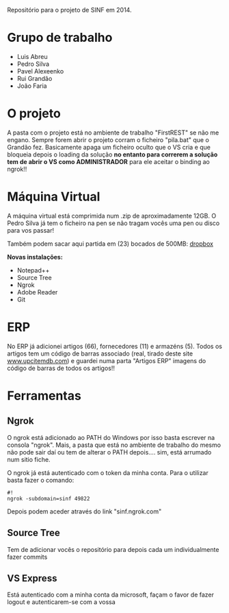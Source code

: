 Repositório para o projeto de SINF em 2014.

# Grupo de trabalho #
* Luis Abreu
* Pedro Silva
* Pavel Alexeenko
* Rui Grandão
* João Faria

# O projeto #
A pasta com o projeto está no ambiente de trabalho "FirstREST" se não me engano. Sempre forem abrir o projeto corram o ficheiro "pila.bat" que o Grandão fez. Basicamente apaga um ficheiro oculto que o VS cria e que bloqueia depois o loading da solução **no entanto para correrem a solução tem de abrir o VS como ADMINISTRADOR** para ele aceitar o binding ao ngrok!!

# Máquina Virtual #

A máquina virtual está comprimida num .zip de aproximadamente 12GB.
O Pedro Silva já tem o ficheiro na pen se não tragam vocês uma pen ou disco para vos passar! 

Também podem sacar aqui partida em (23) bocados de 500MB: [dropbox](https://www.dropbox.com/sh/deq5gy7az5drfrr/AACRKEH6xF1swUP_WasGQOr5a?dl=0)

**Novas instalações:**

* Notepad++
* Source Tree
* Ngrok
* Adobe Reader
* Git

# ERP #
No ERP já adicionei artigos (66), fornecedores (11) e armazéns (5).
Todos os artigos tem um código de barras associado (real, tirado deste site www.upcitemdb.com) e guardei numa parta "Artigos ERP" imagens do código de barras de todos os artigos!!


# Ferramentas #

## Ngrok ##
O ngrok está adicionado ao PATH do Windows por isso basta escrever na consola "ngrok". Mais, a pasta que está no ambiente de trabalho do mesmo não pode sair daí ou tem de alterar o PATH depois.... sim, está arrumado num sitio fiche.

O ngrok já está autenticado com o token da minha conta. Para o utilizar basta fazer o comando: 

```
#!
ngrok -subdomain=sinf 49822

```

Depois podem aceder através do link "sinf.ngrok.com"

## Source Tree ##
Tem de adicionar vocês o repositório para depois cada um individualmente fazer commits

## VS Express ##
Está autenticado com a minha conta da microsoft, façam o favor de fazer logout e autenticarem-se com a vossa